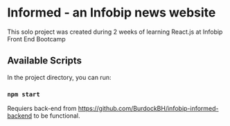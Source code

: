 # Informed - an Infobip news website

This solo project was created during 2 weeks of learning React.js at Infobip Front End Bootcamp

## Available Scripts

In the project directory, you can run:

### `npm start`

Requiers back-end from https://github.com/BurdockBH/infobip-informed-backend to be functional.

